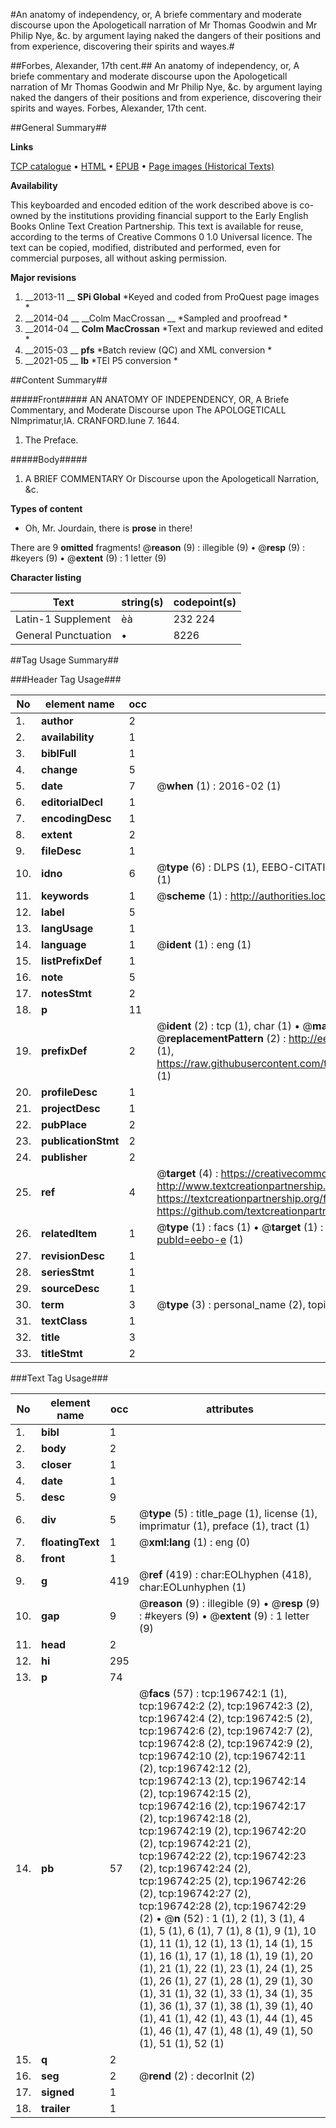#An anatomy of independency, or, A briefe commentary and moderate discourse upon the Apologeticall narration of Mr Thomas Goodwin and Mr Philip Nye, &c. by argument laying naked the dangers of their positions and from experience, discovering their spirits and wayes.#

##Forbes, Alexander, 17th cent.##
An anatomy of independency, or, A briefe commentary and moderate discourse upon the Apologeticall narration of Mr Thomas Goodwin and Mr Philip Nye, &c. by argument laying naked the dangers of their positions and from experience, discovering their spirits and wayes.
Forbes, Alexander, 17th cent.

##General Summary##

**Links**

[TCP catalogue](http://www.ota.ox.ac.uk/tcp/)  • 
[HTML](http://tei.it.ox.ac.uk/tcp/Texts-HTML/free/B23/B23046.html)  • 
[EPUB](http://tei.it.ox.ac.uk/tcp/Texts-EPUB/free/B23/B23046.epub) • 
[Page images (Historical Texts)](https://historicaltexts.jisc.ac.uk/eebo-12042220e)

**Availability**

This keyboarded and encoded edition of the work described above is co-owned by the
    institutions providing financial support to the Early English Books Online Text Creation
    Partnership. This text is available for reuse, according to the terms of  Creative Commons 0 1.0 Universal
    licence. The text can be copied, modified, distributed and performed, even for commercial
    purposes, all without asking permission.

**Major revisions**

1. __2013-11 __ __SPi Global__ *Keyed and coded from ProQuest page images *
1. __2014-04 __ __Colm MacCrossan __ *Sampled and proofread *
1. __2014-04 __ __Colm MacCrossan__ *Text and markup reviewed and edited *
1. __2015-03 __ __pfs__ *Batch review (QC) and XML conversion *
1. __2021-05 __ __lb__ *TEI P5 conversion *

##Content Summary##

#####Front#####
AN ANATOMY OF INDEPENDENCY, OR, A Briefe Commentary, and Moderate Discourse upon The APOLOGETICALL NImprimatur,IA. CRANFORD.Iune 7. 1644.
1. The Preface.

#####Body#####

1. A BRIEF COMMENTARY Or Discourse upon the Apologeticall Narration, &c.

**Types of content**

  * Oh, Mr. Jourdain, there is **prose** in there!

There are 9 **omitted** fragments! 
 @__reason__ (9) : illegible (9)  •  @__resp__ (9) : #keyers (9)  •  @__extent__ (9) : 1 letter (9)

**Character listing**


|Text|string(s)|codepoint(s)|
|---|---|---|
|Latin-1 Supplement|èà|232 224|
|General Punctuation|•|8226|

##Tag Usage Summary##

###Header Tag Usage###

|No|element name|occ|attributes|
|---|---|---|---|
|1.|__author__|2||
|2.|__availability__|1||
|3.|__biblFull__|1||
|4.|__change__|5||
|5.|__date__|7| @__when__ (1) : 2016-02 (1)|
|6.|__editorialDecl__|1||
|7.|__encodingDesc__|1||
|8.|__extent__|2||
|9.|__fileDesc__|1||
|10.|__idno__|6| @__type__ (6) : DLPS (1), EEBO-CITATION (1), VID (1), EEBO-PROQUEST (1), STC (1), OCLC (1)|
|11.|__keywords__|1| @__scheme__ (1) : http://authorities.loc.gov/ (1)|
|12.|__label__|5||
|13.|__langUsage__|1||
|14.|__language__|1| @__ident__ (1) : eng (1)|
|15.|__listPrefixDef__|1||
|16.|__note__|5||
|17.|__notesStmt__|2||
|18.|__p__|11||
|19.|__prefixDef__|2| @__ident__ (2) : tcp (1), char (1)  •  @__matchPattern__ (2) : ([0-9\-]+):([0-9IVX]+) (1), (.+) (1)  •  @__replacementPattern__ (2) : http://eebo.chadwyck.com/downloadtiff?vid=$1&page=$2 (1), https://raw.githubusercontent.com/textcreationpartnership/Texts/master/tcpchars.xml#$1 (1)|
|20.|__profileDesc__|1||
|21.|__projectDesc__|1||
|22.|__pubPlace__|2||
|23.|__publicationStmt__|2||
|24.|__publisher__|2||
|25.|__ref__|4| @__target__ (4) : https://creativecommons.org/publicdomain/zero/1.0/ (1), http://www.textcreationpartnership.org/docs/. (1), https://textcreationpartnership.org/faq/#faq05 (1), https://github.com/textcreationpartnership (1)|
|26.|__relatedItem__|1| @__type__ (1) : facs (1)  •  @__target__ (1) : https://data.historicaltexts.jisc.ac.uk/view?pubId=eebo-e (1)|
|27.|__revisionDesc__|1||
|28.|__seriesStmt__|1||
|29.|__sourceDesc__|1||
|30.|__term__|3| @__type__ (3) : personal_name (2), topical_term (1)|
|31.|__textClass__|1||
|32.|__title__|3||
|33.|__titleStmt__|2||


###Text Tag Usage###

|No|element name|occ|attributes|
|---|---|---|---|
|1.|__bibl__|1||
|2.|__body__|2||
|3.|__closer__|1||
|4.|__date__|1||
|5.|__desc__|9||
|6.|__div__|5| @__type__ (5) : title_page (1), license (1), imprimatur (1), preface (1), tract (1)|
|7.|__floatingText__|1| @__xml:lang__ (1) : eng (0)|
|8.|__front__|1||
|9.|__g__|419| @__ref__ (419) : char:EOLhyphen (418), char:EOLunhyphen (1)|
|10.|__gap__|9| @__reason__ (9) : illegible (9)  •  @__resp__ (9) : #keyers (9)  •  @__extent__ (9) : 1 letter (9)|
|11.|__head__|2||
|12.|__hi__|295||
|13.|__p__|74||
|14.|__pb__|57| @__facs__ (57) : tcp:196742:1 (1), tcp:196742:2 (2), tcp:196742:3 (2), tcp:196742:4 (2), tcp:196742:5 (2), tcp:196742:6 (2), tcp:196742:7 (2), tcp:196742:8 (2), tcp:196742:9 (2), tcp:196742:10 (2), tcp:196742:11 (2), tcp:196742:12 (2), tcp:196742:13 (2), tcp:196742:14 (2), tcp:196742:15 (2), tcp:196742:16 (2), tcp:196742:17 (2), tcp:196742:18 (2), tcp:196742:19 (2), tcp:196742:20 (2), tcp:196742:21 (2), tcp:196742:22 (2), tcp:196742:23 (2), tcp:196742:24 (2), tcp:196742:25 (2), tcp:196742:26 (2), tcp:196742:27 (2), tcp:196742:28 (2), tcp:196742:29 (2)  •  @__n__ (52) : 1 (1), 2 (1), 3 (1), 4 (1), 5 (1), 6 (1), 7 (1), 8 (1), 9 (1), 10 (1), 11 (1), 12 (1), 13 (1), 14 (1), 15 (1), 16 (1), 17 (1), 18 (1), 19 (1), 20 (1), 21 (1), 22 (1), 23 (1), 24 (1), 25 (1), 26 (1), 27 (1), 28 (1), 29 (1), 30 (1), 31 (1), 32 (1), 33 (1), 34 (1), 35 (1), 36 (1), 37 (1), 38 (1), 39 (1), 40 (1), 41 (1), 42 (1), 43 (1), 44 (1), 45 (1), 46 (1), 47 (1), 48 (1), 49 (1), 50 (1), 51 (1), 52 (1)|
|15.|__q__|2||
|16.|__seg__|2| @__rend__ (2) : decorInit (2)|
|17.|__signed__|1||
|18.|__trailer__|1||
